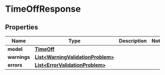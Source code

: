 

# TimeOffResponse


## Properties

Name | Type | Description | Notes
------------ | ------------- | ------------- | -------------
**model** | [**TimeOff**](TimeOff.md) |  | 
**warnings** | [**List&lt;WarningValidationProblem&gt;**](WarningValidationProblem.md) |  | 
**errors** | [**List&lt;ErrorValidationProblem&gt;**](ErrorValidationProblem.md) |  | 



